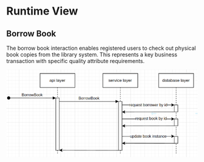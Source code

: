 # Runtime View

## Borrow Book

The borrow book interaction enables registered users to check out physical book copies from the library system. This represents a key business transaction with specific quality attribute requirements.

![alt text](./assets/runtime_borrow.png "Borrow")